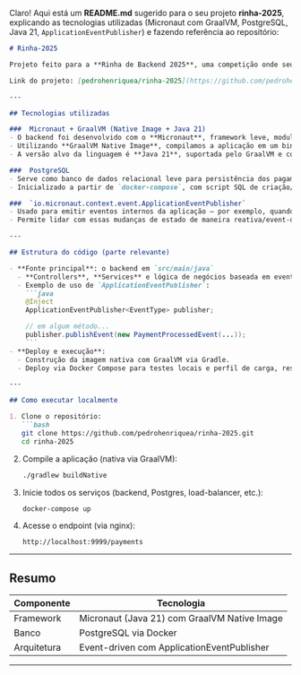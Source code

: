 Claro! Aqui está um **README.md** sugerido para o seu projeto **rinha-2025**, explicando as tecnologias utilizadas (Micronaut com GraalVM, PostgreSQL, Java 21, `ApplicationEventPublisher`) e fazendo referência ao repositório:

````markdown
# Rinha-2025

Projeto feito para a **Rinha de Backend 2025**, uma competição onde seu backend precisa gerenciar solicitações de pagamento entre dois processadores (default e fallback), com instabilidades constantes e otimizar o throughput/minimizar falhas.

Link do projeto: [pedrohenriquea/rinha-2025](https://github.com/pedrohenriquea/rinha-2025)

---

## Tecnologias utilizadas

###  Micronaut + GraalVM (Native Image + Java 21)
- O backend foi desenvolvido com o **Micronaut**, framework leve, modular e otimizado para **AOT (Ahead-of-Time) compilation**.
- Utilizando **GraalVM Native Image**, compilamos a aplicação em um binário nativo, eliminando a JVM, reduzindo o tempo de startup e o consumo de memória :contentReference[oaicite:0]{index=0}.
- A versão alvo da linguagem é **Java 21**, suportada pelo GraalVM e com compatibilidade nativa com Micronaut :contentReference[oaicite:1]{index=1}.

###  PostgreSQL
- Serve como banco de dados relacional leve para persistência dos pagamentos processados, crucial para consistência e auditoria.
- Inicializado a partir de `docker-compose`, com script SQL de criação/DDL incluído no container.

###  `io.micronaut.context.event.ApplicationEventPublisher`
- Usado para emitir eventos internos da aplicação — por exemplo, quando um pagamento é iniciado, concluído ou falha.
- Permite lidar com essas mudanças de estado de maneira reativa/event-driven, desacoplando componentes e tornando o sistema mais modular e testável.

---

## Estrutura do código (parte relevante)

- **Fonte principal**: o backend em `src/main/java`
  - **Controllers**, **Services** e lógica de negócios baseada em eventos.
  - Exemplo de uso de `ApplicationEventPublisher`:
    ```java
    @Inject
    ApplicationEventPublisher<EventType> publisher;

    // em algum método...
    publisher.publishEvent(new PaymentProcessedEvent(...));
    ```
- **Deploy e execução**:
  - Construção da imagem nativa com GraalVM via Gradle.
  - Deploy via Docker Compose para testes locais e perfil de carga, respeitando os limites de **1.5 CPU** e **350MB de memória**.

---

## Como executar localmente

1. Clone o repositório:
   ```bash
   git clone https://github.com/pedrohenriquea/rinha-2025.git
   cd rinha-2025
````

2. Compile a aplicação (nativa via GraalVM):

   ```bash
   ./gradlew buildNative
   ```

3. Inicie todos os serviços (backend, Postgres, load-balancer, etc.):

   ```bash
   docker-compose up
   ```

4. Acesse o endpoint (via nginx):

   ```
   http://localhost:9999/payments
   ```

---

## Resumo

| Componente  | Tecnologia                                   |
| ----------- | -------------------------------------------- |
| Framework   | Micronaut (Java 21) com GraalVM Native Image |
| Banco       | PostgreSQL via Docker                        |
| Arquitetura | Event-driven com ApplicationEventPublisher   |

---